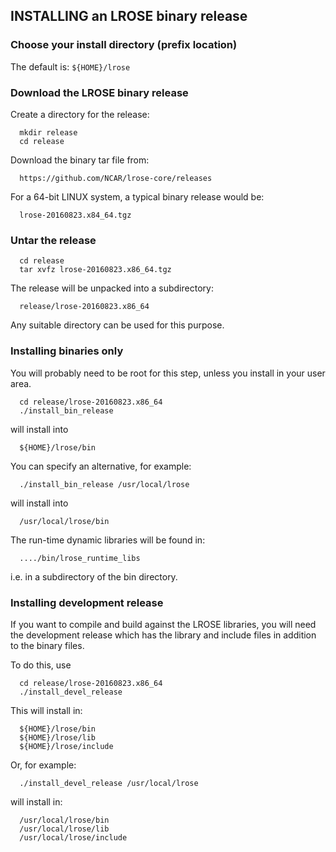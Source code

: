 ## INSTALLING an LROSE binary release

### Choose your install directory (prefix location)

The default is: `${HOME}/lrose`

### Download the LROSE binary release

Create a directory for the release:

```
  mkdir release
  cd release
```

Download the binary tar file from:

```
  https://github.com/NCAR/lrose-core/releases
```

For a 64-bit LINUX system, a typical binary release would be:

```
  lrose-20160823.x84_64.tgz
```

### Untar the release

```
  cd release
  tar xvfz lrose-20160823.x86_64.tgz
```

The release will be unpacked into a subdirectory:

```
  release/lrose-20160823.x86_64
```

Any suitable directory can be used for this purpose.

### Installing binaries only

You will probably need to be root for this step, unless you install
in your user area.

```
  cd release/lrose-20160823.x86_64
  ./install_bin_release 
```

will install into

```
  ${HOME}/lrose/bin
```

You can specify an alternative, for example:

```
  ./install_bin_release /usr/local/lrose
```

will install into

```
  /usr/local/lrose/bin
```

The run-time dynamic libraries will be found in:

```
  ..../bin/lrose_runtime_libs
```

i.e. in a subdirectory of the bin directory.

### Installing development release

If you want to compile and build against the LROSE libraries, you will need the
development release which has the library and include files in addition to the
binary files.

To do this, use

```
  cd release/lrose-20160823.x86_64
  ./install_devel_release
```

This will install in:

```
  ${HOME}/lrose/bin
  ${HOME}/lrose/lib
  ${HOME}/lrose/include
```

Or, for example:

```
  ./install_devel_release /usr/local/lrose
```

will install in:

```
  /usr/local/lrose/bin
  /usr/local/lrose/lib
  /usr/local/lrose/include
```


